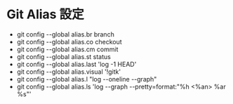 # Git Alias 設定

* git config --global alias.br branch
* git config --global alias.co checkout
* git config --global alias.cm commit
* git config --global alias.st status
* git config --global alias.last 'log -1 HEAD'
* git config --global alias.visual '!gitk'
* git config --global alias.l "log --oneline --graph"
* git config --global alias.ls 'log --graph --pretty=format:"%h &lt;%an&gt; %ar %s"'



